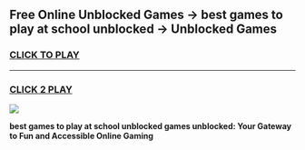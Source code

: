 
## Free Online Unblocked Games → best games to play at school unblocked → Unblocked Games
<h3>
<a href="https://premium.freeplayer.one?title=best_games_to_play_at_school_unblocked&ref=21F">CLICK TO PLAY</a></h3>
<hr>

<h3>
<a href="https://premium.freeplayer.one?title=best_games_to_play_at_school_unblocked&ref=21F">CLICK 2 PLAY</a>
  
</h3>

<a href="https://premium.freeplayer.one?title=best_games_to_play_at_school_unblocked&ref=21F/"><img src="https://clearcache.store/games.png"></a>


**best games to play at school unblocked games unblocked: Your Gateway to Fun and Accessible Online Gaming**
